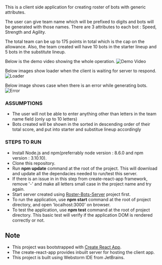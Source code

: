This is a client side application for creating roster of bots with generic attributes.

The user can give team name which will be prefixed to digits and bots will be generated with those names. There are 3 attributes to each bot : Speed, Strength and Agility.

The total team can be up to 175 points in total which is the cap on the allowance. Also, the team created will have 10 bots in the starter lineup and 5 bots in the substitute lineup.

Below is the demo video showing the whole operation.
![Demo Video](https://media.giphy.com/media/3o6nUYhFerjPcEumCA/giphy.gif)

Below images show loader when the client is waiting for server to respond.
![Loader](https://user-images.githubusercontent.com/19412912/31845512-0cec5b90-b5c7-11e7-88fa-17443e17510e.png)

Below image shows case when there is an error while generating bots.
![Error](https://user-images.githubusercontent.com/19412912/31845513-0cfc7fc0-b5c7-11e7-8049-457e2e8f71d5.png)

### __ASSUMPTIONS__
* The user will not be able to enter anything other than letters in the team name field (only up to 10 letters)
* Bots created will be shown in the sorted in descending order of their total score, and put into starter and substitue lineup accordingly

### __STEPS TO RUN__
* Install Node.js and npm(preferrably node version : 8.6.0 and npm version : 3.10.10).
* Clone this repository.
* Run __npm update__ command at the root of the project. This will download and update all the dependacies needed to run/test this server.
* If there is an issue in in this step from create-react-app framework, remove '-' and make all letters small case in the project name and try again.
* Start server created using [Roster-Bots-Server](https://github.com/utsav-dholakia/Roster-Bots-Server) project first.
* To run the application, use __npm start__ command at the root of project directory, and open 'localhost:3000' on browser.
* To test the application, use __npm test__ command at the root of project directory. This basic test will verify if the application DOM is rendered correctly or not.

## __Note__
* This project was bootstrapped with [Create React App](https://github.com/facebookincubator/create-react-app).
* The create-react-app provides inbuilt server for hosting the client app.
* This project is built using Webstorm IDE from JetBrains.
